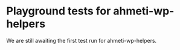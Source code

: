 # Playground tests for ahmeti-wp-helpers
We are still awaiting the first test run for ahmeti-wp-helpers.
